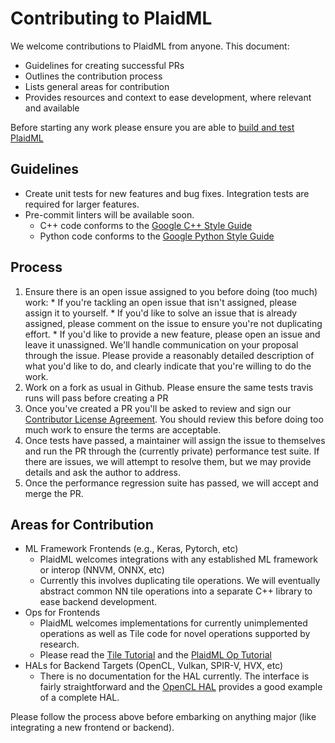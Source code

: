 # Contributing to PlaidML

We welcome contributions to PlaidML from anyone. This document:
  * Guidelines for creating successful PRs
  * Outlines the contribution process
  * Lists general areas for contribution
  * Provides resources and context to ease development, where relevant and available

Before starting any work please ensure you are able to [build and test PlaidML](BUILDING.md)


## Guidelines

  * Create unit tests for new features and bug fixes. Integration tests are required for larger features.
  * Pre-commit linters will be available soon. 
    * C++ code conforms to the [Google C++ Style Guide](https://google.github.io/styleguide/cppguide.html)
    * Python code conforms to the [Google Python Style Guide](https://google.github.io/styleguide/pyguide.html)

## Process

  1. Ensure there is an open issue assigned to you before doing (too much) work:
    * If you're tackling an open issue that isn't assigned, please assign it to yourself.
    * If you'd like to solve an issue that is already assigned, please comment on the issue
      to ensure you're not duplicating effort.
    * If you'd like to provide a new feature, please open an issue and leave it unassigned.
      We'll handle communication on your proposal through the issue. Please provide a
      reasonably detailed description of what you'd like to do, and clearly indicate that 
      you're willing to do the work.
  2. Work on a fork as usual in Github. Please ensure the same tests travis runs will pass
     before creating a PR
  3. Once you've created a PR you'll be asked to review and sign our [Contributor License Agreement](https://cla-assistant.io/plaidml/plaidml). 
     You should review this before doing too much work to ensure the terms are acceptable.
  4. Once tests have passed, a maintainer will assign the issue to themselves and run the
     PR through the (currently private) performance test suite. If there are issues, we
     will attempt to resolve them, but we may provide details and ask the author to address.
  5. Once the performance regression suite has passed, we will accept and merge the PR.

## Areas for Contribution

  * ML Framework Frontends (e.g., Keras, Pytorch, etc)
    * PlaidML welcomes integrations with any established ML framework or interop (NNVM, ONNX, etc)
    * Currently this involves duplicating tile operations. We will eventually abstract common NN tile operations
      into a separate C++ library to ease backend development.
  * Ops for Frontends
    * PlaidML welcomes implementations for currently unimplemented operations as well as Tile code
      for novel operations supported by research.
    * Please read the [Tile Tutorial](https://github.com/plaidml/plaidml/wiki/Tile-Tutorial) and the [PlaidML Op Tutorial](https://github.com/plaidml/plaidml/wiki/PlaidML-Op-Tutorial) 
  * HALs for Backend Targets (OpenCL, Vulkan, SPIR-V, HVX, etc)
    * There is no documentation for the HAL currently. The interface is fairly straightforward and the [OpenCL HAL](tile/hal/opencl) 
      provides a good example of a complete HAL.

Please follow the process above before embarking on anything major (like integrating a new frontend or backend).

